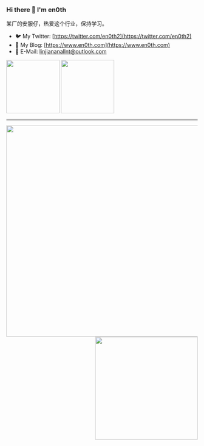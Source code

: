 ### Hi there 👋 I'm en0th
某厂的安服仔，热爱这个行业，保持学习。

- 🐦 My Twitter: [https://twitter.com/en0th2](https://twitter.com/en0th2)
- 📝 My Blog: [https://www.en0th.com](https://www.en0th.com)
- 📧 E-Mail: linjiananallnt@outlook.com

<img src='https://img.shields.io/badge/-linjiananallnt/ElectricRat-3A77A9?style=flat-square&logo=joplin&logoColor=white&labelColor=6495ED' width='140px'> <img src='https://img.shields.io/badge/-linjiananallnt/SAI-00BFFF?style=flat-square&logo=javascript&logoColor=white&labelColor=6495ED' width='140px'>

***

<img src='http://github-profile-summary-cards.vercel.app/api/cards/profile-details?username=linjiananallnt&theme=nord_dark' width='555px'> <img align='right' src='http://github-profile-summary-cards.vercel.app/api/cards/stats?username=linjiananallnt&theme=nord_dark' width='270px'>

<!--
**linjiananallnt/linjiananallnt** is a ✨ _special_ ✨ repository because its `README.md` (this file) appears on your GitHub profile.

Here are some ideas to get you started:

- 🔭 I’m currently working on ...
- 🌱 I’m currently learning ...
- 👯 I’m looking to collaborate on ...
- 🤔 I’m looking for help with ...
- 💬 Ask me about ...
- 📫 How to reach me: ...
- 😄 Pronouns: ...
- ⚡ Fun fact: ...
-->
